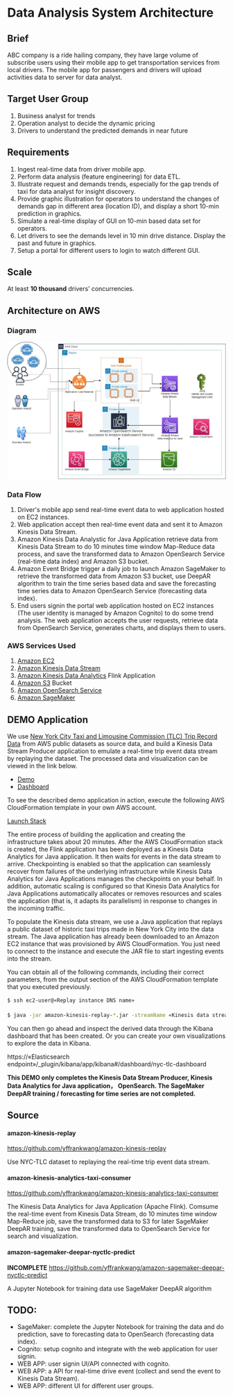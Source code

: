 Data Analysis System Architecture
=======================================================

## Brief

ABC company is a ride hailing company, they have large volume of subscribe users using their mobile app to get transportation services from local drivers. The mobile app for passengers and drivers will upload activities data to server for data analyst.


## Target User Group

1. Business analyst for trends
2. Operation analyst to decide the dynamic pricing
3. Drivers to understand the predicted demands in near future


## Requirements

1. Ingest real-time data from driver mobile app.
2. Perform data analysis (feature engineering) for data ETL.
3. Illustrate request and demands trends, especially for the gap trends of taxi for data analyst for insight discovery.
4. Provide graphic illustration for operators to understand the changes of demands gap in different area (location ID), and display a short 10-min prediction in graphics.
5. Simulate a real-time display of GUI on 10-min based data set for operators.
6. Let drivers to see the demands level in 10 min drive distance. Display the past and future in graphics.
7. Setup a portal for different users to login to watch different GUI.


## Scale

At least **10 thousand** drivers’ concurrencies.


## Architecture on AWS

### Diagram

![](https://github.com/yffrankwang/amazon-sagemaker-deepar-nyctlc-predict/raw/master/drivers-data-analysis-system.jpg)


### Data Flow

1. Driver's mobile app send real-time event data to web application hosted on EC2 instances.
2. Web application accept then real-time event data and sent it to Amazon Kinesis Data Stream.
3. Amazon Kinesis Data Analystic for Java Application retrieve data from Kinesis Data Stream to do 10 minutes time window Map-Reduce data process, and save the transformed data to Amazon OpenSearch Service (real-time data index) and Amazon S3 bucket.
4. Amazon Event Bridge trigger a daily job to launch Amazon SageMaker to retrieve the transformed data from Amazon S3 bucket, use DeepAR algorithm to train the time series based data and save the forecasting time series data to Amazon OpenSearch Service (forecasting data index).
5. End users signin the portal web application hosted on EC2 instances (The user identity is managed by Amazon Cognito) to do some trend analysis. The web application accepts the user requests, retrieve data from OpenSearch Service, generates charts, and displays them to users.


### AWS Services Used
 1. [Amazon EC2](https://aws.amazon.com/amazon/ec2)
 1. [Amazon Kinesis Data Stream](https://aws.amazon.com/kinesis/data-streams/)
 1. [Amazon Kinesis Data Analytics](https://aws.amazon.com/kinesis/data-analytics/) Flink Application
 1. [Amazon S3](https://aws.amazon.com/s3/)  Bucket
 1. [Amazon OpenSearch Service](https://aws.amazon.com/opensearch-service/)
 1. [Amazon SageMaker](https://aws.amazon.com/amazon/sagemaker)



## DEMO Application

We use [New York City Taxi and Limousine Commission (TLC) Trip Record Data](https://registry.opendata.aws/nyc-tlc-trip-records-pds/) from AWS public datasets as source data, and build a Kinesis Data Stream Producer application to emulate a real-time trip event data stream by replaying the dataset. The processed data and visualization can be viewed in the link below.

- [Demo](http://ec2-34-199-178-181.compute-1.amazonaws.com/)
- [Dashboard](http://ec2-34-199-178-181.compute-1.amazonaws.com/_plugin/kibana/app/kibana#/dashboard/nyc-tlc-dashboard)


To see the described demo application in action, execute the following AWS CloudFormation template in your own AWS account. 

[Launch Stack](https://console.aws.amazon.com/cloudformation/home#/stacks/new?stackName=kinesis-analytics-taxi-consumer&templateURL=https://s3.amazonaws.com/yfw-useast1/artifacts/kinesis-analytics-taxi-consumer/cfn-templates/kinesis-analytics-taxi-consumer.yml)

The entire process of building the application and creating the infrastructure takes about 20 minutes. After the AWS CloudFormation stack is created, the Flink application has been deployed as a Kinesis Data Analytics for Java application. It then waits for events in the data stream to arrive. Checkpointing is enabled so that the application can seamlessly recover from failures of the underlying infrastructure while Kinesis Data Analytics for Java Applications manages the checkpoints on your behalf. In addition, automatic scaling is configured so that Kinesis Data Analytics for Java Applications automatically allocates or removes resources and scales the application (that is, it adapts its parallelism) in response to changes in the incoming traffic.

To populate the Kinesis data stream, we use a Java application that replays a public dataset of historic taxi trips made in New York City into the data stream. The Java application has already been downloaded to an Amazon EC2 instance that was provisioned by AWS CloudFormation. You just need to connect to the instance and execute the JAR file to start ingesting events into the stream.

You can obtain all of the following commands, including their correct parameters, from the output section of the AWS CloudFormation template that you executed previously.

```sh
$ ssh ec2-user@«Replay instance DNS name»

$ java -jar amazon-kinesis-replay-*.jar -streamName «Kinesis data stream name» -streamRegion «AWS region» -speedup 3600
```

You can then go ahead and inspect the derived data through the Kibana dashboard that has been created. Or you can create your own visualizations to explore the data in Kibana.

https://«Elasticsearch endpoint»/_plugin/kibana/app/kibana#/dashboard/nyc-tlc-dashboard


**This DEMO only completes the Kinesis Data Stream Producer, Kinesis Data Analytics for Java application， OpenSearch. The SageMaker DeepAR training / forecasting for time series are not completed.**

## Source

#### amazon-kinesis-replay
https://github.com/yffrankwang/amazon-kinesis-replay

Use NYC-TLC dataset to replaying the real-time trip event data stream.


#### amazon-kinesis-analytics-taxi-consumer
https://github.com/yffrankwang/amazon-kinesis-analytics-taxi-consumer

The Kinesis Data Analytics for Java Application (Apache Flink).
Comsume the real-time event from Kinesis Data Stream, do 10 minutes time window Map-Reduce job, save the transformed data to S3 for later SageMaker DeepAR training, save the transformed data to OpenSearch Service for search and visualization.


#### amazon-sagemaker-deepar-nyctlc-predict
**INCOMPLETE**
https://github.com/yffrankwang/amazon-sagemaker-deepar-nyctlc-predict

A Jupyter Notebook for training data use SageMaker DeepAR algorithm


## TODO:

- SageMaker: complete the Jupyter Notebook for training the data and do prediction, save to forecasting data to OpenSearch (forecasting data index).
- Cognito: setup cognito and integrate with the web application for user signin.
- WEB APP: user signin UI/API connected with cognito.
- WEB APP: a API for real-time drive event (collect and send the event to Kinesis Data Stream).
- WEB APP: different UI for different user groups.

